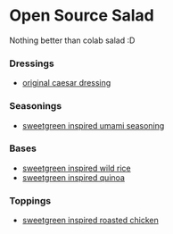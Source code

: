 # Open Source Salad

Nothing better than colab salad :D

### Dressings

- [original caesar dressing]()

### Seasonings

- [sweetgreen inspired umami seasoning](seasonings/sweetgreen-inspired-umami.md)

### Bases

- [sweetgreen inspired wild rice]()
- [sweetgreen inspired quinoa]()

### Toppings

- [sweetgreen inspired roasted chicken](toppings/sweetgreen-roasted-chicken.md)
